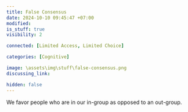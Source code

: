 ```yaml
---
title: False Consensus
date: 2024-10-10 09:45:47 +07:00
modified: 
is_stuff: true
visibility: 2

connected: [Limited Access, Limited Choice]

categories: [Cognitive]

image: \assets\img\stuff\false-consensus.png
discussing_link: 

hidden: false
---
```


We favor people who are in our in-group as opposed to an out-group.
